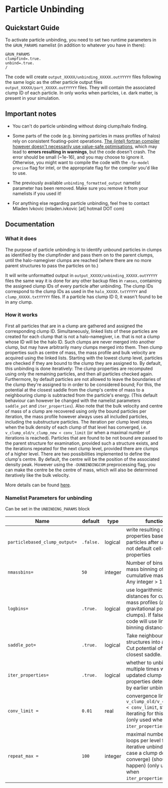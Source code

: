 

Particle Unbinding
===========================================================

 Quickstart Guide
-------------------------------------

To activate particle unbinding, you need to set two runtime parameters in the `&RUN_PARAMS` namelist (in addition to whatever you have in there):

```
&RUN_PARAMS
clumpfind=.true.
unbind=.true.
/
```

The code will create `output_XXXXX/unbinding_XXXXX.outYYYYY` files following the same logic as the other particle
output files `output_XXXXX/part_XXXXX.outYYYYY` files.
They will contain the associated clump ID of each particle.
In only works when particles, i.e. dark matter, is present in your simulation.






Important notes
------------------------

 * You can't do particle unbinding without doing clump/halo finding.

 * Some parts of the code (e.g. binning particles in mass profiles of halos) rely on consistent floating-point  operations.
 [The (intel) fortran compiler however doesn't necessarily use value-safe optimisations][1], which may lead to **errors resulting in warnings**,
 but the code doesn't crash.  The error should be small  (~1e-16), and you may choose to ignore it.
 Otherwise, you might want to compile the code with the  `-fp-model precise` flag for intel, or the
 appropriate flag for the compiler you'd like to use.

 * The previously available `unbinding_formatted_output` namelist parameter has been removed. Make sure you remove it from your namelists if you used it!

 * For anything else regarding particle unbinding, feel free to contact Mladen Ivkovic (mladen.ivkovic [at] hotmail DOT com)












 Documentation
-------------------------------------

### What it does

The purpose of particle unbinding is to identify unbound particles in clumps as identified by the clumpfinder and pass
them on to the parent clumps, until the halo-namegiver clumps are reached (where there are no more parent
structures to pass the particles on to.)

It will write unformatted output in `output_XXXXX/unbinding_XXXXX.outYYYYY` files the same way it is done for
any other backup files in `ramses`, containing the assigned clump IDs of every particle after unbinding. The
clump IDs correspond to the clump IDs as used in the `halo_XXXXX.txtYYYYY` and `clump_XXXXX.txtYYYYY` files.
If a particle has clump ID 0, it wasn't found to be in any clump.



### How it works

First all particles that are in a clump are gathered and assigned the corresponding clump ID.
Simultaneously, linked lists of these particles are created for each clump that is not a halo-namegiver, i.e.
that is not a clump whose ID will be the halo ID. Such clumps are never merged into another clump, but may have
arbitrarily many clumps merged into them. Then clump properties such as centre of mass, the mass profile and bulk
velocity are acquired using the linked lists. Starting with the lowest clump level, particles are checked if they
are bound to the clump they are assigned to. By default, this unbinding is done iteratively: The clump properties
are recomputed using only the remaining particles, and then all particles checked again. Furthermore, by default
particles are not allowed to leave the boundaries of the clump they're assigned to in order to be considered
bound; For this, the potential at the closest saddle from the clump's centre of mass to a neighbouring clump is
subtracted from the particle's energy. (This default behaviour can however be changed with the namelist
parameters `saddle_pot` and `iter_properties`). Also note that the bulk velocity and centre of mass of a clump are
recovered using only the bound particles per iteration, the mass profile however always uses all included particles,
including the substructure particles.
The iteration per clump level stops when the bulk density of each clump of that level has converged, i.e.
`v_clump_old/v_clump_new < conv_limit` (or when a maximal number of iterations is reached). Particles that are
found to be not bound are passed to the parent structure for examination, provided such a structure exists, and the
iterations repeated for the next clump level, provided there are clumps of a higher level.
There are two possibilities implemented to define the clump's centre. By default, the centre will be the position of the
associated density peak. However using the `-DUNBINDINGCOM` preprocessing flag, you can make the centre be the
centre of mass, which will also be determined iteratively like the bulk velocity.

More details can be found [here][2].



### Namelist Parameters for unbinding

Can be set in the `UNBINDING_PARAMS` block




|   Name                        |   default                 |   type   |   function                                        |
|-------------------------------|---------------------------|----------|---------------------------------------------------|
| `particlebased_clump_output=` | `.false.`                 | logical  | write resulting clump properties based on particles after unbinding, not default cell-based properties  |
| `nmassbins=`                  | `50`                      | integer  | Number of bins for the mass binning of the cumulative mass profile. Any integer > 1.         |
| `logbins=`                    | `.true.`                  | logical  | use logarithmic binning distances for cumulative mass profiles (and gravitational potential of clumps). If false, the code  will use linear binning distances. |
| `saddle_pot=`                 | `.true.`                  | logical  | Take neighbouring structures into account; Cut  potential off at closest saddle. |
| `iter_properties= `           | `.true.`                  | logical  | whether to unbind multiple times with updated clump properties determined by earlier unbindings |
| `conv_limit =`                | `0.01`                    | real     | convergence limit. If `v_clump_old/v_clump_new < conv_limit`, stop iterating for this clump. (only used when `iter_properties=.true.`)                         |
| `repeat_max =`                | `100`                     | integer  | maximal number of loops per level for iterative unbinding (in case a clump doesn't converge) (shouldn't happen) (only used when `iter_properties=.true.`)         |











[1]: https://www.nccs.nasa.gov/images/FloatingPoint_consistency.pdf
[2]: https://drive.google.com/file/d/0B7IyoMUxCr-3V3NFSVFjY1lMbk0
[3]: https://arxiv.org/pdf/1207.6105.pdf
[4]: https://github.com/ramses-organisation/ramses/blob/stable/doc/wiki/PHEW.md
[5]: https://drive.google.com/open?id=1q0RSMeTIF7gQ7s2DXzYZUSG6cQ1LstkF
